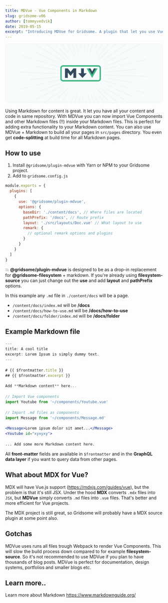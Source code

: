 ```yaml
---
title: MDVue - Vue Components in Markdown
slug: gridsome-v06
author: [tommyvedvik]
date: 2019-05-15
excerpt: "Introducing MDVue for Gridsome. A plugin that let you use Vue Components inside Markdown posts, and build pages with Markdown. Perfect for building Documentation, Design Systems, Portfolios, Blogs etc."
---
```


![MDVue](./mdvue.png)

Using Markdown for content is great. It let you have all your content and code in same repository. With MDVue you can now import Vue Components and other Markdown files (!!) inside your Markdown files. This is perfect for adding extra functionality to your Markdown content. You can also use MDVue + Markdown to build all your pages in `src/pages` directory. You even get **code-splitting** at build time for all Markdown pages.


## How to use

1. Install `@gridsome/plugin-mdvue` with Yarn or NPM to your Gridsome project.
2. Add to `gridsome.config.js`

```js
module.exports = {
  plugins: [
    {
      use: '@gridsome/plugin-mdvue',
      options: {
        baseDir: './content/docs', // Where files are located
        pathPrefix: '/docs', // Route prefix
        layout: './src/layouts/Doc.vue' // What layout to use
        remark: {
          // optional remark options and plugins
        }
      }
    }
  ]
}
```

💥 **@gridsome/plugin-mdvue** is designed to be as a drop-in replacement for **@gridsome-filesystem** + markdown. If you're already using **filesystem-source** you can just change out the **use** and add **layout** and **pathPrefix** options.

In this example any `.md` file in `./content/docs` will be a page.

- `/content/docs/index.md` will be  **/docs**
- `/content/docs/how-to-use.md` will be **/docs/how-to-use**
- `/content/docs/folder/index.md` will be **/docs/folder**


## Example Markdown file

 ```jsx
---
title: A cool title
excerpt: Lorem Ipsum is simply dummy text.
---

# {{ $frontmatter.title }}
## {{ $frontmatter.excerpt }}

Add **Markdown content** here...

// Import Vue components
import Youtube from '~/components/Youtube.vue'

// Import .md files as components
import Message from '~/components/Message.md'

<Message>Lorem ipsum dolor sit amet...</Message>
<Youtube id="xyxyxy">

... Add some more Markdown content here.

```
All **front-matter** fields are available in `$frontmatter` and in the **GraphQL data layer** if you want to query data from other pages.


## What about MDX for Vue?
MDX will have Vue.js support (https://mdxjs.com/guides/vue), but the problem is that it's still JSX. Under the hood **MDX** converts `.mdx` files into `JSX`, but **MDVue**  simply converts `.md` files into `.vue` files. That's better and more efficient for Vue projects. 

The MDX project is still great, so Gridsome will probably have a MDX source plugin at some point also.


## Gotchas
MDVue uses runs all files trough Webpack to render Vue Components. This will slow the build process down compared to for example **filesystem-source**. So it's not recommended to use MDVue if you plan to have thousands of blog posts.  MDVue is perfect for documentation, design systems, portfolios and smaller blogs etc.


## Learn more..
Learn more about Markdown https://www.markdownguide.org/